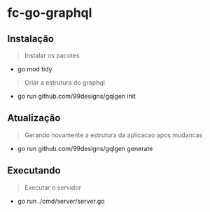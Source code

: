 # fc-go-graphql

## Instalação

> Instalar os pacotes

- go mod tidy

> Criar a estrutura do graphql

- go run github.com/99designs/gqlgen init

## Atualização

> Gerando novamente a estrutura da aplicacao apos mudancas

- go run github.com/99designs/gqlgen generate

## Executando

> Executar o servidor

- go run ./cmd/server/server.go
